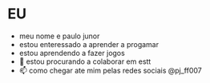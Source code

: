 # EU

- meu nome e paulo junor
- estou enteressado a aprender a progamar
- estou aprendendo a fazer jogos
- 💞️ estou procurando a colaborar  em estt
- 📫 como chegar ate mim pelas redes sociais @pj_ff007

<!---
Paulomdm/Paulomdm is a ✨ special ✨ repository because its `README.md` (this file) appears on your GitHub profile.
You can click the Preview link to take a look at your changes.
--->
